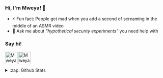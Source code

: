 ### Hi, I'm Mweya! 👋
 - ⚡ Fun fact: People get mad when you add a second of screaming in the middle of an ASMR video
 - 💬 Ask me about _"hypothetical security experiments"_ you need help with

### Say hi!
[<img align="left" alt="Mweya Ruider | LinkedIn" width="40px" src="https://cdn.jsdelivr.net/npm/simple-icons@v3/icons/linkedin.svg" />][linkedin]
[<img align="left" alt="Mweya Ruider | Instagram" width="40px" src="https://cdn.jsdelivr.net/npm/simple-icons@v3/icons/instagram.svg" />][instagram]

<br />
<br />
<br />
<details>
  <summary>:zap: Github Stats</summary>
 [![Top Langs](https://github-readme-stats.vercel.app/api/top-langs/?username=Ninja243&count_private=true&show_icons=true&langs_count=10&theme=transparent)](https://github.com/Ninja243/github-readme-stats)
</details>

[instagram]: https://www.instagram.com/mweyaruider/
[linkedin]: https://www.linkedin.com/in/mweyaruider/


<!--
**Ninja243/Ninja243** is a ✨ _special_ ✨ repository because its `README.md` (this file) appears on your GitHub profile.

Here are some ideas to get you started:

- 🔭 I’m currently working on ...
- 🌱 I’m currently learning ...
- 👯 I’m looking to collaborate on ...
- 🤔 I’m looking for help with ...
- 💬 Ask me about ...
- 📫 How to reach me: ...
- 😄 Pronouns: ...
- ⚡ Fun fact: ...
-->
